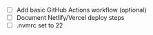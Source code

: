 - [ ] Add basic GitHub Actions workflow (optional)
- [ ] Document Netlify/Vercel deploy steps
- [ ] .nvmrc set to 22
